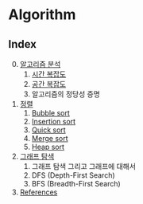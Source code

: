 # Algorithm
## Index

0. [알고리즘 분석](Sorting.md/#알고리즘-분석)
   1. [시간 복잡도](Sorting.md/#시간-복잡도(Time-Complexity))
   2. [공간 복잡도](Sorting.md/#공간-복잡도(Space-Complexity))
   3. 알고리즘의 정당성 증명 
1. [정렬](Sorting.md/#정렬-알고리즘)
   1. [Bubble sort](Sorting.md/#Bubble-sort)
   2. [Insertion sort](Sorting.md/#Insertion-sort)
   3. [Quick sort](Sorting.md/#Quick-sort)
   4. [Merge sort](Sorting.md/#Merge-sort)
   5. [Heap sort](Sorting.md/#Heap-sort)
2. [그래프 탐색](Graph_Search.md)
    1. 그래프 탐색 그리고 그래프에 대해서
    2. DFS (Depth-First Search)
    3. BFS (Breadth-First Search)
2. [References](Sorting.md/#References)